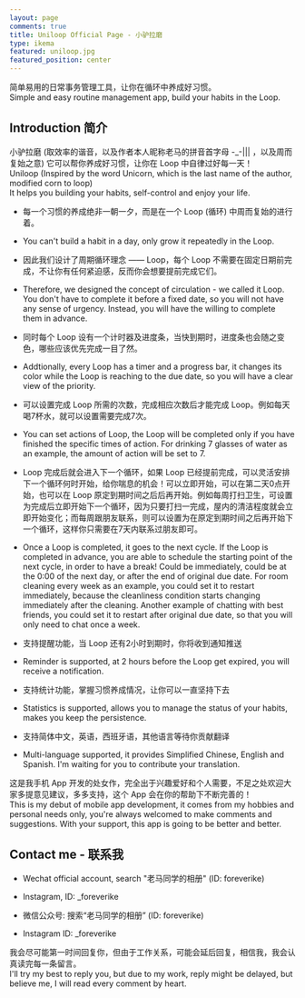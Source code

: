 ```yaml
---
layout: page
comments: true
title: Uniloop Official Page - 小驴拉磨
type: ikema
featured: uniloop.jpg
featured_position: center
---
```


简单易用的日常事务管理工具，让你在循环中养成好习惯。  
Simple and easy routine management app, build your habits in the Loop.

## Introduction 简介

小驴拉磨 (取效率的谐音，以及作者本人昵称老马的拼音首字母 -_-||| ，以及周而复始之意) 它可以帮你养成好习惯，让你在 Loop 中自律过好每一天！  
Uniloop (Inspired by the word Unicorn, which is the last name of the author, modified corn to loop)  
It helps you building your habits, self-control and enjoy your life.

- 每一个习惯的养成绝非一朝一夕，而是在一个 Loop (循环) 中周而复始的进行着。
- You can't build a habit in a day, only grow it repeatedly in the Loop.
  
- 因此我们设计了周期循环理念 —— Loop，每个 Loop 不需要在固定日期前完成，不让你有任何紧迫感，反而你会想要提前完成它们。
- Therefore, we designed the concept of circulation - we called it Loop. You don't have to complete it before a fixed date, so you will not have any sense of urgency. Instead, you will have the willing to complete them in advance.
  
- 同时每个 Loop 设有一个计时器及进度条，当快到期时，进度条也会随之变色，哪些应该优先完成一目了然。
- Addtionally, every Loop has a timer and a progress bar, it changes its color while the Loop is reaching to the due date, so you will have a clear view of the priority.
  
- 可以设置完成 Loop 所需的次数，完成相应次数后才能完成 Loop。例如每天喝7杯水，就可以设置需要完成7次。
- You can set actions of Loop, the Loop will be completed only if you have finished the specific times of action. For drinking 7 glasses of water as an example, the amount of action will be set to 7.
  
- Loop 完成后就会进入下一个循环，如果 Loop 已经提前完成，可以灵活安排下一个循环何时开始，给你喘息的机会！可以立即开始，可以在第二天0点开始，也可以在 Loop 原定到期时间之后后再开始。例如每周打扫卫生，可设置为完成后立即开始下一个循环，因为只要打扫一完成，屋内的清洁程度就会立即开始变化；而每周跟朋友联系，则可以设置为在原定到期时间之后再开始下一个循环，这样你只需要在7天内联系过朋友即可。
- Once a Loop is completed, it goes to the next cycle. If the Loop is completed in advance, you are able to schedule the starting point of the next cycle, in order to have a break! Could be immediately, could be at the 0:00 of the next day, or after the end of original due date. For room cleaning every week as an example, you could set it to restart immediately, because the cleanliness condition starts changing immediately after the cleaning. Another example of chatting with best friends, you could set it to restart after original due date, so that you will only need to chat once a week.
  
- 支持提醒功能，当 Loop 还有2小时到期时，你将收到通知推送
- Reminder is supported, at 2 hours before the Loop get expired, you will receive a notification.
  
- 支持统计功能，掌握习惯养成情况，让你可以一直坚持下去
- Statistics is supported, allows you to manage the status of your habits, makes you keep the persistence.
  
- 支持简体中文，英语，西班牙语，其他语言等待你贡献翻译
- Multi-language supported, it provides Simplified Chinese, English and Spanish. I'm waiting for you to contribute your translation.
  
这是我手机 App 开发的处女作，完全出于兴趣爱好和个人需要，不足之处欢迎大家多提意见建议，多多支持，这个 App 会在你的帮助下不断完善的！  
This is my debut of mobile app development, it comes from my hobbies and personal needs only, you're always welcomed to make comments and suggestions. With your support, this app is going to be better and better.

## Contact me - 联系我

- Wechat official account, search "老马同学的相册" (ID: foreverike)
- Instagram, ID: _foreverike

- 微信公众号: 搜索“老马同学的相册” (ID: foreverike)
- Instagram ID: _foreverike
  
  
我会尽可能第一时间回复你，但由于工作关系，可能会延后回复，相信我，我会认真读完每一条留言。  
I'll try my best to reply you, but due to my work, reply might be delayed, but believe me, I will read every comment by heart.